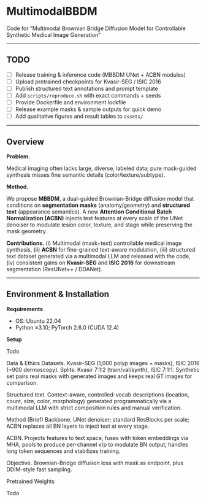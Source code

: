 # MultimodalBBDM
Code for ”Multimodal Brownian Bridge Diffusion Model for Controllable Synthetic Medical Image Generation“

---

## TODO 
- [ ] Release training & inference code (MBBDM UNet + ACBN modules)
- [ ] Upload pretrained checkpoints for Kvasir-SEG / ISIC 2016
- [ ] Publish structured text annotations and prompt template
- [ ] Add `scripts/reproduce.sh` with exact commands + seeds
- [ ] Provide Dockerfile and environment lockfile
- [ ] Release example masks & sample outputs for quick demo
- [ ] Add qualitative figures and result tables to `assets/`

---

## Overview
**Problem.** 

Medical imaging often lacks large, diverse, labeled data; pure mask-guided synthesis misses fine semantic details (color/texture/subtype).  

**Method.** 

We propose **MBBDM**, a dual-guided Brownian-Bridge diffusion model that conditions on **segmentation masks** (anatomy/geometry) and **structured text** (appearance semantics). A new **Attention Conditional Batch Normalization (ACBN)** injects text features at every scale of the UNet denoiser to modulate lesion color, texture, and stage while preserving the mask geometry. 

**Contributions.** 
(i) Multimodal (mask+text) controllable medical image synthesis, 
(ii) **ACBN** for fine-grained text-aware modulation, 
(iii) structured text dataset generated via a multimodal LLM and released with the code, (iv) consistent gains on **Kvasir-SEG** and **ISIC 2016** for downstream segmentation (ResUNet++ / DDANet). 

---

## Environment & Installation
**Requirements**
- OS: Ubuntu 22.04 
- Python ≥3.10; PyTorch 2.6.0 (CUDA 12.4)


**Setup**

Todo

Data & Ethics
Datasets. Kvasir-SEG (1,000 polyp images + masks), ISIC 2016 (~900 dermoscopy). Splits: Kvasir 7:1:2 (train/val/synth), ISIC 7:1:1. Synthetic set pairs real masks with generated images and keeps real GT images for comparison. 

Structured text. Context-aware, controlled-vocab descriptions (location, count, size, color, morphology) generated programmatically via a multimodal LLM with strict composition rules and manual verification. 
 



Method (Brief)
Backbone. UNet denoiser; standard ResBlocks per scale; ACBN replaces all BN layers to inject text at every stage. 

ACBN. Projects features to text space, fuses with token embeddings via MHA, pools to produce per-channel κ/ρ to modulate BN output; handles long token sequences and stabilizes training. 
 

Objective. Brownian-Bridge diffusion loss with mask as endpoint, plus DDIM-style fast sampling. 


Pretrained Weights

Todo


